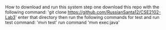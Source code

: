 How to download and run this system 
step one download this repo with the following command:
    'git clone https://github.com/RussianSanta12/CSE2102-Lab3'
enter that directory then run the following commands for test and run
test command: 'mvn test'
run command 'mvn exec:java'

